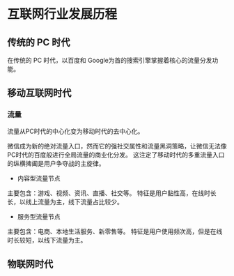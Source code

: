 # 互联网行业发展历程

## 传统的 PC 时代

在传统的 PC 时代，以百度和 Google为首的搜索引擎掌握着核心的流量分发功能。

## 移动互联网时代

### 流量

流量从PC时代的中心化变为移动时代的去中心化。

微信成为新的绝对流量入口，然而它的强社交属性和流量黑洞策略，让微信无法像PC时代的百度般进行全局流量的商业化分发。
这注定了移动时代的多重流量入口的纵横捭阖是用户争夺战的主旋律。

* 内容型流量节点

主要包含：游戏、视频、资讯、直播、社交等。
特征是用户黏性高，在线时长长，以线上流量为主，线下流量占比较少。

* 服务型流量节点

主要包含：电商、本地生活服务、新零售等。
特征是用户使用频次高，但是在线时长较短，以线下流量为主。

## 物联网时代
